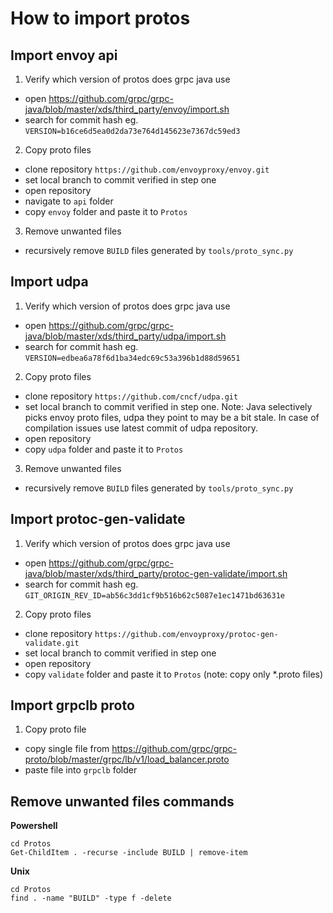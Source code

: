 ﻿# How to import protos 

## Import envoy api

1. Verify which version of protos does grpc java use 
  - open https://github.com/grpc/grpc-java/blob/master/xds/third_party/envoy/import.sh
  - search for commit hash eg. `VERSION=b16ce6d5ea0d2da73e764d145623e7367dc59ed3`
2. Copy proto files
  - clone repository `https://github.com/envoyproxy/envoy.git`
  - set local branch to commit verified in step one
  - open repository
  - navigate to `api` folder
  - copy `envoy` folder and paste it to `Protos`
3. Remove unwanted files
  - recursively remove `BUILD` files generated by `tools/proto_sync.py`

## Import udpa

1. Verify which version of protos does grpc java use 
  - open https://github.com/grpc/grpc-java/blob/master/xds/third_party/udpa/import.sh
  - search for commit hash eg. `VERSION=edbea6a78f6d1ba34edc69c53a396b1d88d59651`
2. Copy proto files
  - clone repository `https://github.com/cncf/udpa.git`
  - set local branch to commit verified in step one. Note: Java selectively picks envoy proto files, udpa they point to may be a bit stale. 
    In case of compilation issues use latest commit of udpa repository.
  - open repository
  - copy `udpa` folder and paste it to `Protos`
3. Remove unwanted files
  - recursively remove `BUILD` files generated by `tools/proto_sync.py`

## Import protoc-gen-validate

1. Verify which version of protos does grpc java use 
  - open https://github.com/grpc/grpc-java/blob/master/xds/third_party/protoc-gen-validate/import.sh
  - search for commit hash eg. `GIT_ORIGIN_REV_ID=ab56c3dd1cf9b516b62c5087e1ec1471bd63631e`
2. Copy proto files
  - clone repository `https://github.com/envoyproxy/protoc-gen-validate.git`
  - set local branch to commit verified in step one
  - open repository
  - copy `validate` folder and paste it to `Protos` (note: copy only *.proto files)

## Import grpclb proto

1. Copy proto file
 - copy single file from https://github.com/grpc/grpc-proto/blob/master/grpc/lb/v1/load_balancer.proto
 - paste file into `grpclb` folder

## Remove unwanted files commands

__Powershell__
```
cd Protos
Get-ChildItem . -recurse -include BUILD | remove-item
```

__Unix__
```
cd Protos
find . -name "BUILD" -type f -delete
```